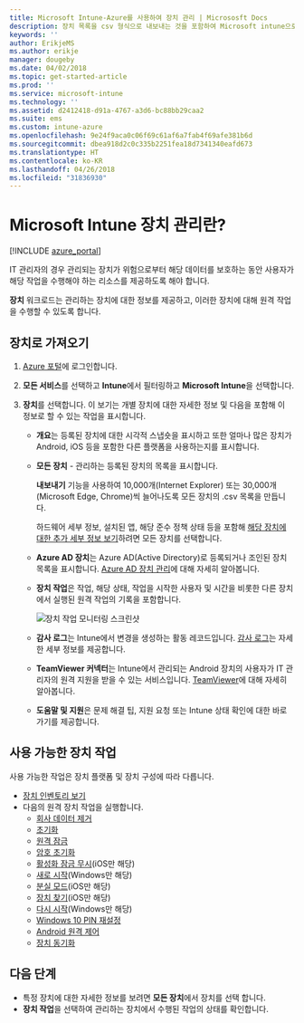 ```yaml
---
title: Microsoft Intune-Azure를 사용하여 장치 관리 | Micrososft Docs
description: 장치 목록을 csv 형식으로 내보내는 것을 포함하여 Microsoft intune으로 관리하는 장치를 검토하고, Azure Active Directory-조인된 장치를 보고, 장치에서 동작의 변경 로그를 검토하고, IT 관리자가 원격으로 Android 장치의 문제를 해결할 수 있게 TeamViewer 커넥터를 사용하고 장치에서 실행할 수 있는 모든 작업을 봅니다.
keywords: ''
author: ErikjeMS
ms.author: erikje
manager: dougeby
ms.date: 04/02/2018
ms.topic: get-started-article
ms.prod: ''
ms.service: microsoft-intune
ms.technology: ''
ms.assetid: d2412418-d91a-4767-a3d6-bc88bb29caa2
ms.suite: ems
ms.custom: intune-azure
ms.openlocfilehash: 9e24f9aca0c06f69c61af6a7fab4f69afe381b6d
ms.sourcegitcommit: dbea918d2c0c335b2251fea18d7341340eafd673
ms.translationtype: HT
ms.contentlocale: ko-KR
ms.lasthandoff: 04/26/2018
ms.locfileid: "31836930"
---
```

# <a name="what-is-microsoft-intune-device-management"></a>Microsoft Intune 장치 관리란?

[!INCLUDE [azure_portal](./includes/azure_portal.md)]

IT 관리자의 경우 관리되는 장치가 위험으로부터 해당 데이터를 보호하는 동안 사용자가 해당 작업을 수행해야 하는 리소스를 제공하도록 해야 합니다.

**장치** 워크로드는 관리하는 장치에 대한 정보를 제공하고, 이러한 장치에 대해 원격 작업을 수행할 수 있도록 합니다.

## <a name="get-to-your-devices"></a>장치로 가져오기

1. [Azure 포털](https://portal.azure.com)에 로그인합니다.
2. **모든 서비스**를 선택하고 **Intune**에서 필터링하고 **Microsoft Intune**을 선택합니다.
3. **장치**를 선택합니다. 이 보기는 개별 장치에 대한 자세한 정보 및 다음을 포함해 이 정보로 할 수 있는 작업을 표시합니다.

   - **개요**는 등록된 장치에 대한 시각적 스냅숏을 표시하고 또한 얼마나 많은 장치가 Android, iOS 등을 포함한 다른 플랫폼을 사용하는지를 표시합니다.
   - **모든 장치** - 관리하는 등록된 장치의 목록을 표시합니다.

     **내보내기** 기능을 사용하여 10,000개(Internet Explorer) 또는 30,000개(Microsoft Edge, Chrome)씩 늘어나도록 모든 장치의 .csv 목록을 만듭니다.

     하드웨어 세부 정보, 설치된 앱, 해당 준수 정책 상태 등을 포함해 [해당 장치에 대한 추가 세부 정보 보기](device-inventory.md)하려면 모든 장치를 선택합니다.

   - **Azure AD 장치**는 Azure AD(Active Directory)로 등록되거나 조인된 장치 목록을 표시합니다. [Azure AD 장치 관리](https://docs.microsoft.com/azure/active-directory/device-management-introduction)에 대해 자세히 알아봅니다.
   - **장치 작업**은 작업, 해당 상태, 작업을 시작한 사용자 및 시간을 비롯한 다른 장치에서 실행된 원격 작업의 기록을 포함합니다.

     ![장치 작업 모니터링 스크린샷](./media/monitor-device-actions.png)

   - **감사 로그**는 Intune에서 변경을 생성하는 활동 레코드입니다. [감사 로그](monitor-audit-logs.md)는 자세한 세부 정보를 제공합니다.
   - **TeamViewer 커넥터**는 Intune에서 관리되는 Android 장치의 사용자가 IT 관리자의 원격 지원을 받을 수 있는 서비스입니다. [TeamViewer](device-profile-android-teamviewer.md)에 대해 자세히 알아봅니다.
   - **도움말 및 지원**은 문제 해결 팁, 지원 요청 또는 Intune 상태 확인에 대한 바로 가기를 제공합니다.

## <a name="available-device-actions"></a>사용 가능한 장치 작업
사용 가능한 작업은 장치 플랫폼 및 장치 구성에 따라 다릅니다.

- [장치 인벤토리 보기](device-inventory.md)
- 다음의 원격 장치 작업을 실행합니다.
    - [회사 데이터 제거](devices-wipe.md#remove-company-data)
    - [초기화](devices-wipe.md#factory-reset)
    - [원격 잠금](device-remote-lock.md)
    - [암호 초기화](device-passcode-reset.md)
    - [활성화 잠금 무시](device-activation-lock-bypass.md)(iOS만 해당)
    - [새로 시작](device-fresh-start.md)(Windows만 해당)
    - [분실 모드](device-lost-mode.md)(iOS만 해당)
    - [장치 찾기](device-locate.md)(iOS만 해당)
    - [다시 시작](device-restart.md)(Windows만 해당)
    - [Windows 10 PIN 재설정](device-windows-pin-reset.md)
    - [Android 원격 제어](device-profile-android-teamviewer.md)
    - [장치 동기화](device-sync.md)

## <a name="next-steps"></a>다음 단계

- 특정 장치에 대한 자세한 정보를 보려면 **모든 장치**에서 장치를 선택 합니다.
- **장치 작업**을 선택하여 관리하는 장치에서 수행된 작업의 상태를 확인합니다.
